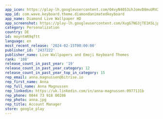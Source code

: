 ```yaml
---
app_icon: https://play-lh.googleusercontent.com/O4vyN4053ihJomvD8muURV2tofYRlLq4SLYDWRcEikMFqlLO_rGQZn0999nn-mIHEu7n
app_id: com.wave.keyboard.theme.diamondanimatedkeyboard
app_name: Diamond Live Wallpaper HD
app_screenshot: https://play-lh.googleusercontent.com/XugG7NG3jTE1KSLjpqMdNn1YXOTV5gKs78gQzXfdnK0m13lP8YgTxcC07bZLb8fw
category: Personalization
country: DE
id: moyntmR9qftt
language: en
most_recent_release: '2024-02-15T00:00:00'
publisher_id: '2437222'
publisher_name: Live Wallpapers and Emoji Keyboard Themes
rank: '108'
release_count_in_past_year: '19'
release_count_in_past_year_category: 12
release_count_in_past_year_top_in_category: 15
rep_email: anna.magnussen@bitrise.io
rep_first_name: Anna
rep_full_name: Anna Magnussen
rep_linkedin: https://uk.linkedin.com/in/anna-magnussen-0977131b
rep_phone: 0044 73 918 00286
rep_photo: anna.jpg
rep_title: Account Manager
store: google_play
---
```

